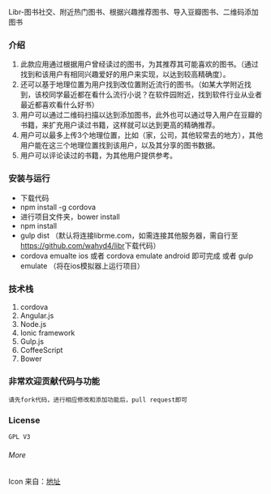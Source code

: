 
Libr-图书社交、附近热门图书、根据兴趣推荐图书、导入豆瓣图书、二维码添加图书

### 介绍

1. 此款应用通过根据用户曾经读过的图书，为其推荐其可能喜欢的图书。（通过找到和该用户有相同兴趣爱好的用户来实现，以达到较高精确度）。
2. 还可以基于地理位置为用户找到改位置附近流行的图书。（如某大学附近找到，该校同学最近都在看什么流行小说？在软件园附近，找到软件行业从业者最近都喜欢看什么好书）
3. 用户可以通过二维码扫描以达到添加图书，此外也可以通过导入用户在豆瓣的书籍，来扩充用户读过书籍，这样就可以达到更高的精确推荐。
4. 用户可以最多上传3个地理位置，比如（家，公司，其他较常去的地方），其他用户能在这三个地理位置找到该用户，以及其分享的图书数据。
5. 用户可以评论读过的书籍，为其他用户提供参考。

### 安装与运行

- 下载代码
- npm install -g cordova
- 进行项目文件夹，bower install
- npm install
- gulp dist （默认将连接librme.com，如需连接其他服务器，需自行至<https://github.com/wahyd4/libr>下载代码）
- cordova emualte ios 或者 cordova emulate android 即可完成  或者 gulp emulate （将在ios模拟器上运行项目）

### 技术栈

1. cordova
2. Angular.js
3. Node.js
4. Ionic framework
5. Gulp.js
6. CoffeeScript
7. Bower


### 非常欢迎贡献代码与功能

    请先fork代码，进行相应修改和添加功能后，pull request即可

### License
    GPL V3


###### More

Icon 来自：[地址][1]

[1]:http://wildhusky318.deviantart.com/art/Little-Elephant-65950650